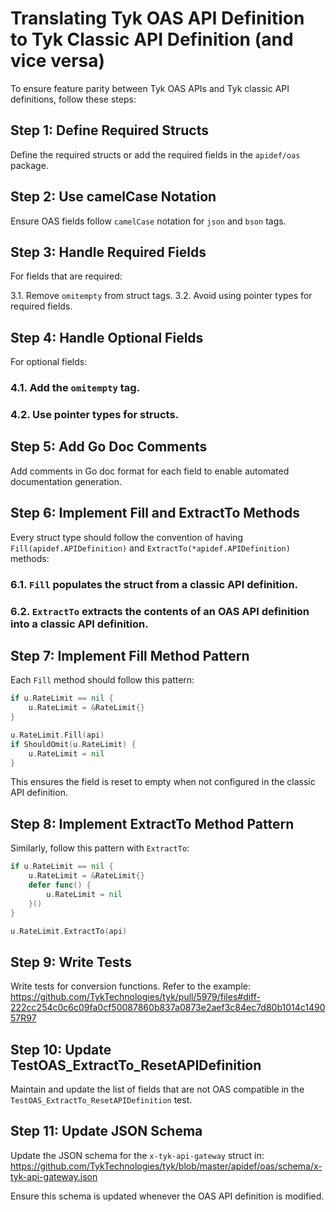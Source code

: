 # Translating Tyk OAS API Definition to Tyk Classic API Definition (and vice versa)

To ensure feature parity between Tyk OAS APIs and Tyk classic API definitions, follow these steps:

## Step 1: Define Required Structs

Define the required structs or add the required fields in the `apidef/oas` package.

## Step 2: Use camelCase Notation

Ensure OAS fields follow `camelCase` notation for `json` and `bson` tags.

## Step 3: Handle Required Fields

For fields that are required:

3.1. Remove `omitempty` from struct tags.
3.2. Avoid using pointer types for required fields.

## Step 4: Handle Optional Fields

For optional fields:

### 4.1. Add the `omitempty` tag.

### 4.2. Use pointer types for structs.

## Step 5: Add Go Doc Comments

Add comments in Go doc format for each field to enable automated documentation generation.

## Step 6: Implement Fill and ExtractTo Methods

Every struct type should follow the convention of having `Fill(apidef.APIDefinition)` and `ExtractTo(*apidef.APIDefinition)` methods:

### 6.1. `Fill` populates the struct from a classic API definition.

### 6.2. `ExtractTo` extracts the contents of an OAS API definition into a classic API definition.

## Step 7: Implement Fill Method Pattern

Each `Fill` method should follow this pattern:

```go
if u.RateLimit == nil {
    u.RateLimit = &RateLimit{}
}

u.RateLimit.Fill(api)
if ShouldOmit(u.RateLimit) {
    u.RateLimit = nil
}
```

This ensures the field is reset to empty when not configured in the classic API definition.

## Step 8: Implement ExtractTo Method Pattern

Similarly, follow this pattern with `ExtractTo`:

```go
if u.RateLimit == nil {
    u.RateLimit = &RateLimit{}
    defer func() {
        u.RateLimit = nil
    }()
}

u.RateLimit.ExtractTo(api)
```

## Step 9: Write Tests

Write tests for conversion functions. Refer to the example:
https://github.com/TykTechnologies/tyk/pull/5979/files#diff-222cc254c0c6c09fa0cf50087860b837a0873e2aef3c84ec7d80b1014c149057R97

## Step 10: Update TestOAS_ExtractTo_ResetAPIDefinition

Maintain and update the list of fields that are not OAS compatible in the `TestOAS_ExtractTo_ResetAPIDefinition` test.

## Step 11: Update JSON Schema

Update the JSON schema for the `x-tyk-api-gateway` struct in:
https://github.com/TykTechnologies/tyk/blob/master/apidef/oas/schema/x-tyk-api-gateway.json

Ensure this schema is updated whenever the OAS API definition is modified.